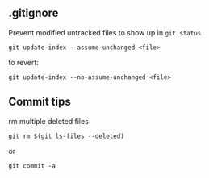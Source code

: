 ## .gitignore
Prevent modified untracked files to show up in `git status`

    git update-index --assume-unchanged <file>

to revert:

    git update-index --no-assume-unchanged <file>
    
## Commit tips
rm multiple deleted files

    git rm $(git ls-files --deleted)  

or

    git commit -a 
